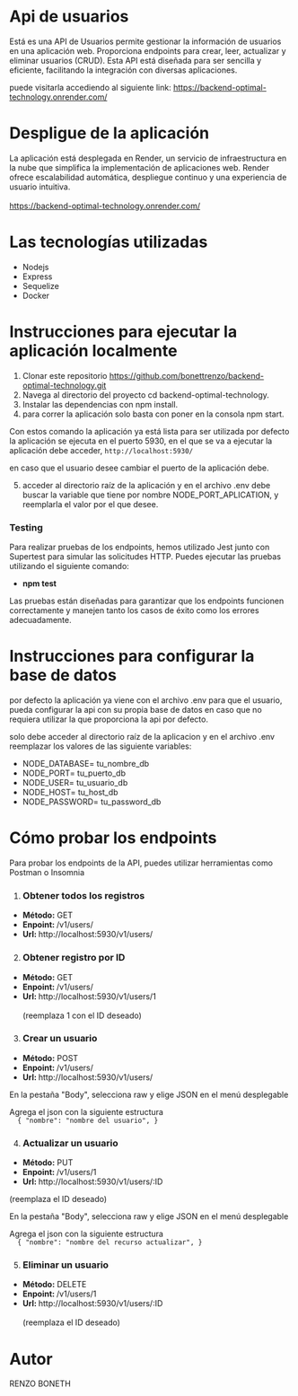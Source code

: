 # Api de usuarios
Está es una API de Usuarios permite gestionar la información de usuarios en una aplicación web. Proporciona endpoints para crear, leer, actualizar y eliminar usuarios (CRUD). 
Esta API está diseñada para ser sencilla y eficiente, facilitando la integración con diversas aplicaciones.

puede visitarla accediendo al siguiente link: https://backend-optimal-technology.onrender.com/


# Despligue de la aplicación
La aplicación está desplegada en Render, un servicio de infraestructura en la nube que simplifica la implementación de aplicaciones web. Render ofrece escalabilidad automática, despliegue continuo y una experiencia de usuario intuitiva.
<br> <br>
https://backend-optimal-technology.onrender.com/

# Las tecnologías utilizadas
<ul>
  <li>Nodejs</li>
  <li>Express</li>
  <li>Sequelize</li>
  <li>Docker</li>
</ul>

# Instrucciones para ejecutar la aplicación localmente 

1) Clonar este repositorio https://github.com/bonettrenzo/backend-optimal-technology.git
2) Navega al directorio del proyecto cd backend-optimal-technology.
3) Instalar las dependencias con npm install.
4) para correr la aplicación solo basta con poner en la consola npm start.

Con estos comando la aplicación ya está lista para ser utilizada por defecto la aplicación se ejecuta en el puerto 5930, 
en el que se va a ejecutar la aplicación debe acceder, `http://localhost:5930/`

en caso que el usuario desee cambiar el puerto de la aplicación debe.

5) acceder al directorio raíz de la aplicación y en el archivo .env debe buscar la variable que tiene por nombre NODE_PORT_APLICATION, y reemplarla el valor por el que desee.

### Testing
Para realizar pruebas de los endpoints, hemos utilizado Jest junto con Supertest para simular las solicitudes HTTP. Puedes ejecutar las pruebas utilizando el siguiente comando:

<ul>
  <li>
    <strong>npm test</strong>
  </li>
</ul>

Las pruebas están diseñadas para garantizar que los endpoints funcionen correctamente y manejen tanto los casos de éxito como los errores adecuadamente.

# Instrucciones para configurar la base de datos
por defecto la aplicación ya viene con el archivo .env para que el usuario, pueda configurar la api con su propia base de datos en caso que no requiera utilizar la que 
proporciona la api por defecto.

solo debe acceder al directorio raíz de la aplicacion y en el archivo .env reemplazar los valores de las siguiente variables:

<ul>
  <li>NODE_DATABASE= tu_nombre_db</li>
  <li>NODE_PORT= tu_puerto_db</li>
  <li>NODE_USER= tu_usuario_db</li>
  <li>NODE_HOST= tu_host_db</li>
  <li>NODE_PASSWORD= tu_password_db</li>
</ul>

# Cómo probar los endpoints
Para probar los endpoints de la API, puedes utilizar herramientas como Postman o Insomnia <br>

1) ### Obtener todos los registros
 <ul>
   <li> <strong>Método:</strong> GET</li>
   <li> <strong>Enpoint: </strong> /v1/users/ </li>
   <li> <strong>Url: </strong> http://localhost:5930/v1/users/</li>
 </ul>

2) ### Obtener registro por ID
 <ul>
   <li> <strong>Método:</strong> GET</li>
   <li> <strong>Enpoint: </strong> /v1/users/ </li>
   <li> <strong>Url: </strong> http://localhost:5930/v1/users/1</li> <br>(reemplaza 1 con el ID deseado)
 </ul>

 3) ### Crear un usuario
 <ul>
   <li> <strong>Método:</strong> POST</li>
   <li> <strong>Enpoint: </strong> /v1/users/ </li>
   <li> <strong>Url: </strong> http://localhost:5930/v1/users/</li>
 </ul>
 
  En la pestaña "Body", selecciona raw y elige JSON en el menú desplegable

Agrega el json con la siguiente estructura <br>
`  {
"nombre": "nombre del usuario",
}`

 4) ### Actualizar un usuario
 <ul>
   <li> <strong>Método:</strong> PUT</li>
   <li> <strong>Enpoint: </strong> /v1/users/1 </li>
   <li> <strong>Url: </strong> http://localhost:5930/v1/users/:ID</li>
 </ul>
 
 (reemplaza el ID deseado)

  En la pestaña "Body", selecciona raw y elige JSON en el menú desplegable

Agrega el json con la siguiente estructura <br>
`  {
"nombre": "nombre del recurso actualizar",
}`

 5) ### Eliminar un usuario
 <ul>
   <li> <strong>Método:</strong> DELETE</li>
   <li> <strong>Enpoint: </strong> /v1/users/1 </li>
   <li> <strong>Url: </strong> http://localhost:5930/v1/users/:ID</li> <br>
    (reemplaza el ID deseado)
 </ul>

# Autor
RENZO BONETH
